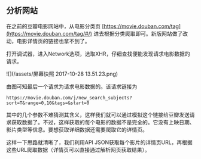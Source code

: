 ## 分析网站

在之前的豆瓣电影网站中，从电影分类页 [https://movie.douban.com/tag](https://movie.douban.com/tag/#/) 进去根据分类爬取即可。新版网站做了改动，电影详情页的链接也拿不到了。

打开调试器，进入Network选项，选取XHR，仔细查找便能发现请求电影数据的请求。

![](/assets/屏幕快照 2017-10-28 13.51.23.png)



由图可知最后一个请求为请求电影数据的。该请求链接为

```
https://movie.douban.com/j/new_search_subjects?sort=T&range=0,10&tags=&start=0
```

其中的几个参数不难猜测其含义，这样我们就可以通过模拟这个链接给豆瓣发送请求获取数据了。不过，这样获取的每个电影的数据不是完全的。它没有上映日期、影片类型等信息。要想获取详细数据还需要爬取它的详情页。

这样一下思路就清晰了，我们利用API JSON获取每个影片的详情页URL，再根据这些URL爬取数据（详情页可以直接通过解析网页获取结果）。

